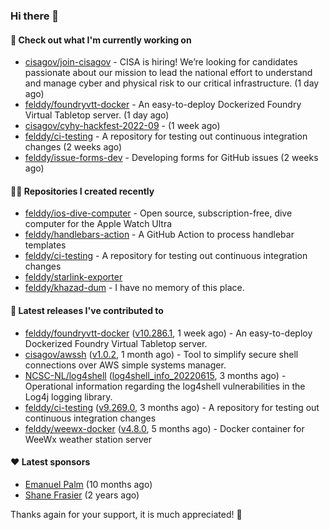 ### Hi there 👋

#### 👷 Check out what I'm currently working on

- [cisagov/join-cisagov](https://github.com/cisagov/join-cisagov) - CISA is hiring! We’re looking for candidates passionate about our mission to lead the national effort to understand and manage cyber and physical risk to our critical infrastructure. (1 day ago)
- [felddy/foundryvtt-docker](https://github.com/felddy/foundryvtt-docker) - An easy-to-deploy Dockerized Foundry Virtual Tabletop server. (1 day ago)
- [cisagov/cyhy-hackfest-2022-09](https://github.com/cisagov/cyhy-hackfest-2022-09) -  (1 week ago)
- [felddy/ci-testing](https://github.com/felddy/ci-testing) - A repository for testing out continuous integration changes (2 weeks ago)
- [felddy/issue-forms-dev](https://github.com/felddy/issue-forms-dev) - Developing forms for GitHub issues (2 weeks ago)

#### 👨‍💻 Repositories I created recently

- [felddy/ios-dive-computer](https://github.com/felddy/ios-dive-computer) - Open source, subscription-free, dive computer for the Apple Watch Ultra
- [felddy/handlebars-action](https://github.com/felddy/handlebars-action) - A GitHub Action to process handlebar templates
- [felddy/ci-testing](https://github.com/felddy/ci-testing) - A repository for testing out continuous integration changes
- [felddy/starlink-exporter](https://github.com/felddy/starlink-exporter)
- [felddy/khazad-dum](https://github.com/felddy/khazad-dum) - I have no memory of this place.

#### 🚀 Latest releases I've contributed to

- [felddy/foundryvtt-docker](https://github.com/felddy/foundryvtt-docker) ([v10.286.1](https://github.com/felddy/foundryvtt-docker/releases/tag/v10.286.1), 1 week ago) - An easy-to-deploy Dockerized Foundry Virtual Tabletop server.
- [cisagov/awssh](https://github.com/cisagov/awssh) ([v1.0.2](https://github.com/cisagov/awssh/releases/tag/v1.0.2), 1 month ago) - Tool to simplify secure shell connections over AWS simple systems manager.
- [NCSC-NL/log4shell](https://github.com/NCSC-NL/log4shell) ([log4shell_info_20220615](https://github.com/NCSC-NL/log4shell/releases/tag/log4shell_info_20220615), 3 months ago) - Operational information regarding the log4shell vulnerabilities in the Log4j logging library.
- [felddy/ci-testing](https://github.com/felddy/ci-testing) ([v9.269.0](https://github.com/felddy/ci-testing/releases/tag/v9.269.0), 3 months ago) - A repository for testing out continuous integration changes
- [felddy/weewx-docker](https://github.com/felddy/weewx-docker) ([v4.8.0](https://github.com/felddy/weewx-docker/releases/tag/v4.8.0), 5 months ago) - Docker container for WeeWx weather station server

#### ❤️ Latest sponsors
- [Emanuel Palm](https://github.com/PalmEmanuel) (10 months ago)
- [Shane Frasier](https://github.com/jsf9k) (2 years ago)

Thanks again for your support, it is much appreciated! 🙏